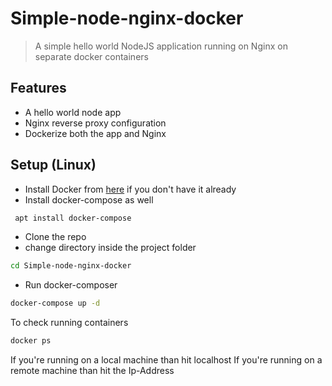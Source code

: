 # Simple-node-nginx-docker
>A simple hello world NodeJS application running on Nginx on separate docker containers

## Features
- A hello world node app
- Nginx reverse proxy configuration
- Dockerize both the app and Nginx

## Setup (Linux)
- Install Docker from [here](https://docs.docker.com/engine/install/ubuntu/) if you don't have it already 
- Install docker-compose as well
```sh
 apt install docker-compose
```
- Clone the repo
- change directory inside the project folder

```sh
cd Simple-node-nginx-docker
```

- Run docker-composer
```sh
docker-compose up -d
```
To check running containers
```sh
docker ps
```
If you're running on a local machine than hit localhost
If you're running on a remote machine than hit the Ip-Address


